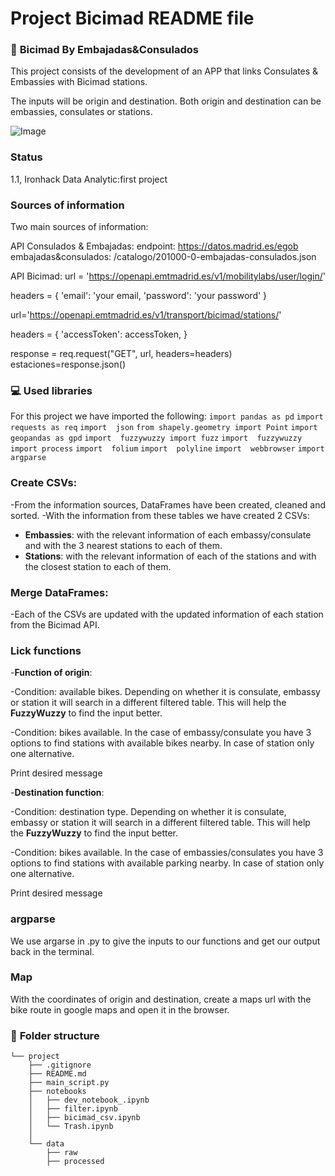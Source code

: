 # Project Bicimad README file


### :raising_hand: **Bicimad By Embajadas&Consulados** 

This project consists of the development of an APP that links Consulates & Embassies with Bicimad stations.

The inputs will be origin and destination. Both origin and destination can be embassies, consulates or stations. 

![Image](https://www.bicimad.com/sites/default/files/styles/news_full/public/2023-03/243A0004.jpg.webp?itok=AqUARnFb)


###  **Status**
1.1, Ironhack Data Analytic:first project

### **Sources of information**

Two main sources of information: 


API Consulados & Embajadas: 
endpoint: https://datos.madrid.es/egob
embajadas&consulados: /catalogo/201000-0-embajadas-consulados.json

API Bicimad: 
url = 'https://openapi.emtmadrid.es/v1/mobilitylabs/user/login/'

headers = {
    'email': 'your email,
    'password': 'your password'
    }

url='https://openapi.emtmadrid.es/v1/transport/bicimad/stations/'

headers = {
    'accessToken': accessToken,
    }

response = req.request("GET", url, headers=headers)
estaciones=response.json()



### :computer: **Used libraries**

For this project we have imported the following:
`import pandas as pd`
`import  requests as req`
`import  json`
`from shapely.geometry import Point`
`import  geopandas as gpd`
`import  fuzzywuzzy import fuzz`
`import  fuzzywuzzy import process`
`import  folium`
`import  polyline`
`import  webbrowser`
`import  argparse`



###  **Create CSVs:**
-From the information sources, DataFrames have been created, cleaned and sorted. 
-With the information from these tables we have created 2 CSVs:
  - **Embassies**: with the relevant information of each embassy/consulate and with the 3 nearest stations to each of them. 
  - **Stations**: with the relevant information of each of the stations and with the closest station to each of them. 



###  **Merge DataFrames:**

-Each of the CSVs are updated with the updated information of each station from the Bicimad API. 


###  **Lick functions**
-**Function of origin**: 

-Condition: available bikes. 
Depending on whether it is consulate, embassy or station it will search in a different filtered table. This will help the **FuzzyWuzzy** to find the input better.
 
-Condition: bikes available.
In the case of embassy/consulate you have 3 options to find stations with available bikes nearby. In case of station only one alternative.

Print desired message

-**Destination function**:

-Condition: destination type. 
Depending on whether it is consulate, embassy or station it will search in a different filtered table. This will help the **FuzzyWuzzy** to find the input better.

-Condition: bikes available.
In the case of embassies/consulates you have 3 options to find stations with available parking nearby. In case of station only one alternative.

Print desired message


###  **argparse**
We use argarse in .py to give the inputs to our functions and get our output back in the terminal.

### **Map**
With the coordinates of origin and destination, create a maps url with the bike route in google maps and open it in the browser.


### :file_folder: **Folder structure**
```
└── project
    ├── .gitignore
    ├── README.md
    ├── main_script.py
    ├── notebooks
    │   ├── dev_notebook_.ipynb
    │   ├── filter.ipynb
    │   ├── bicimad_csv.ipynb
    │   └── Trash.ipynb
    │   
    └── data
        ├── raw
        ├── processed
        
```




